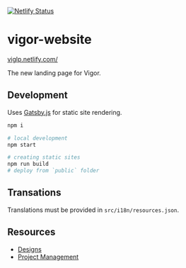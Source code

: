 [![Netlify Status](https://api.netlify.com/api/v1/badges/04958074-ee54-4b67-844d-9f9d02e04fb0/deploy-status)](https://app.netlify.com/sites/viglp/deploys)

# vigor-website

[viglp.netlify.com/](https://viglp.netlify.com/)

The new landing page for Vigor.

## Development

Uses [Gatsby.js](https://www.gatsbyjs.org/docs/) for static site rendering.

```bash
npm i

# local development
npm start

# creating static sites
npm run build
# deploy from `public` folder
```

## Transations

Translations must be provided in `src/i18n/resources.json`.

## Resources

* [Designs](https://projects.invisionapp.com/d/main/default/?origin=v7#/console/18858395/392928819/preview?newCollabSignupFlow=0&scrollOffset=0)
* [Project Management](https://trello.com/c/gCdojCJE/107-vigor-website-development)

